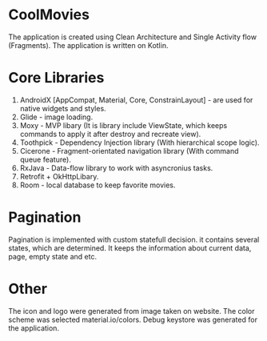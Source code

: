 # CoolMovies

The application is created using Clean Architecture and Single Activity flow (Fragments). The application is written on Kotlin.

# Core Libraries

1) AndroidX [AppCompat, Material, Core, ConstrainLayout] - are used for native widgets and styles.
2) Glide - image loading.
3) Moxy - MVP libary (It is library include ViewState, which keeps commands to apply it after destroy and recreate view).
4) Toothpick - Dependency Injection library (With hierarchical scope logic).
5) Cicerone - Fragment-orientated navigation library (With command queue feature).
6) RxJava - Data-flow library to work with asyncronius tasks.
7) Retrofit + OkHttpLibary.
8) Room - local database to keep favorite movies.

# Pagination

Pagination is implemented with custom statefull decision. it contains several states, which are determined. It keeps the information about current data, page, empty state and etc.

# Other

The icon and logo were generated from image taken on website. The color scheme was selected material.io/colors. Debug keystore was generated for the application.
